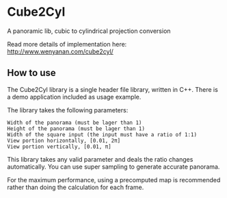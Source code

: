 Cube2Cyl
========

A panoramic lib, cubic to cylindrical projection conversion

Read more details of implementation here: http://www.wenyanan.com/cube2cyl/

How to use
----------

The Cube2Cyl library is a single header file library, written in C++. There is a demo application included as usage example.

The library takes the following parameters:

    Width of the panorama (must be lager than 1)
    Height of the panorama (must be lager than 1)
    Width of the square input (the input must have a ratio of 1:1)
    View portion horizontally, [0.01, 2π]
    View portion vertically, [0.01, π]

This library takes any valid parameter and deals the ratio changes automatically. You can use super sampling to generate accurate panorama.

For the maximum performance, using a precomputed map is recommended rather than doing the calculation for each frame.
